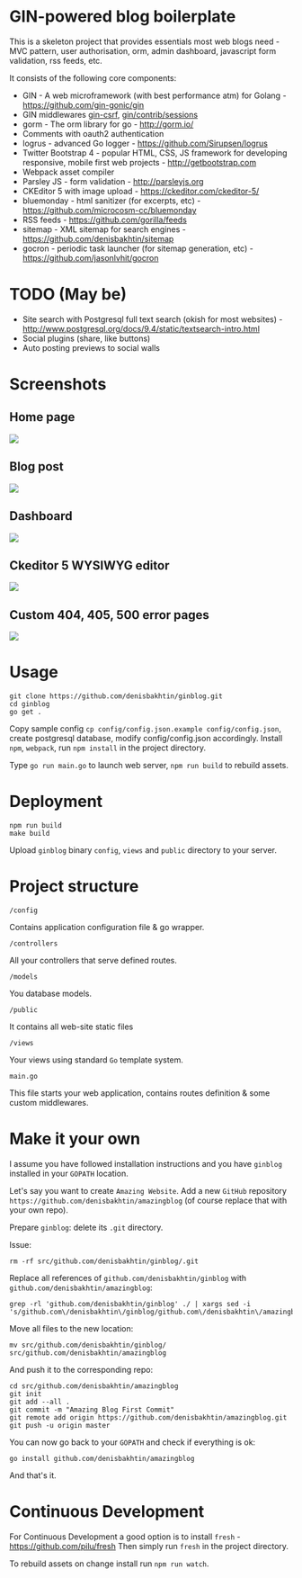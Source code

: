 GIN-powered blog boilerplate
===============

This is a skeleton project that provides essentials most web blogs need - MVC pattern, user authorisation, orm, admin dashboard, javascript form validation, rss feeds, etc.

It consists of the following core components:

- GIN - A web microframework (with best performance atm) for Golang - https://github.com/gin-gonic/gin
- GIN middlewares [gin-csrf](https://github.com/utrack/gin-csrf), [gin/contrib/sessions](https://github.com/gin-gonic/contrib/tree/master/sessions)
- gorm - The orm library for go - http://gorm.io/
- Comments with oauth2 authentication
- logrus - advanced Go logger - https://github.com/Sirupsen/logrus
- Twitter Bootstrap 4 - popular HTML, CSS, JS framework for developing responsive, mobile first web projects - http://getbootstrap.com
- Webpack asset compiler
- Parsley JS - form validation - http://parsleyjs.org
- CKEditor 5 with image upload - https://ckeditor.com/ckeditor-5/
- bluemonday - html sanitizer (for excerpts, etc) - https://github.com/microcosm-cc/bluemonday
- RSS feeds - https://github.com/gorilla/feeds
- sitemap - XML sitemap for search engines - https://github.com/denisbakhtin/sitemap
- gocron - periodic task launcher (for sitemap generation, etc) - https://github.com/jasonlvhit/gocron

# TODO (May be)
- Site search with Postgresql full text search (okish for most websites) - http://www.postgresql.org/docs/9.4/static/textsearch-intro.html
- Social plugins (share, like buttons)
- Auto posting previews to social walls

# Screenshots
## Home page
![](/public/images/screenshot_home.jpg)
## Blog post
![](/public/images/screenshot_post.jpg)
## Dashboard
![](/public/images/screenshot_dashboard.jpg)
## Ckeditor 5 WYSIWYG editor
![](/public/images/screenshot_editor.jpg)
## Custom 404, 405, 500 error pages
![](/public/images/screenshot_error.jpg)

# Usage
```
git clone https://github.com/denisbakhtin/ginblog.git
cd ginblog
go get .
```
Copy sample config `cp config/config.json.example config/config.json`, create postgresql database, modify config/config.json accordingly.
Install `npm`, `webpack`, run `npm install` in the project directory.

Type `go run main.go` to launch web server, `npm run build` to rebuild assets.

# Deployment
```
npm run build
make build
```
Upload `ginblog` binary `config`, `views` and `public` directory to your server.

# Project structure

`/config`

Contains application configuration file & go wrapper.

`/controllers`

All your controllers that serve defined routes.

`/models`

You database models.

`/public`

It contains all web-site static files

`/views`

Your views using standard `Go` template system.

`main.go`

This file starts your web application, contains routes definition & some custom middlewares.

# Make it your own

I assume you have followed installation instructions and you have `ginblog` installed in your `GOPATH` location.

Let's say you want to create `Amazing Website`. Add a new `GitHub` repository `https://github.com/denisbakhtin/amazingblog` (of course replace that with your own repo).

Prepare `ginblog`: delete its `.git` directory.

Issue:

```
rm -rf src/github.com/denisbakhtin/ginblog/.git
```

Replace all references of `github.com/denisbakhtin/ginblog` with `github.com/denisbakhtin/amazingblog`:

```
grep -rl 'github.com/denisbakhtin/ginblog' ./ | xargs sed -i 's/github.com\/denisbakhtin\/ginblog/github.com\/denisbakhtin\/amazingblog/g'
```

Move all files to the new location:

```
mv src/github.com/denisbakhtin/ginblog/ src/github.com/denisbakhtin/amazingblog
```

And push it to the corresponding repo:

```
cd src/github.com/denisbakhtin/amazingblog
git init
git add --all .
git commit -m "Amazing Blog First Commit"
git remote add origin https://github.com/denisbakhtin/amazingblog.git
git push -u origin master
```

You can now go back to your `GOPATH` and check if everything is ok:

```
go install github.com/denisbakhtin/amazingblog
```

And that's it.

# Continuous Development

For Continuous Development a good option is to install `fresh` - https://github.com/pilu/fresh
Then simply run `fresh` in the project directory.

To rebuild assets on change install run `npm run watch`.